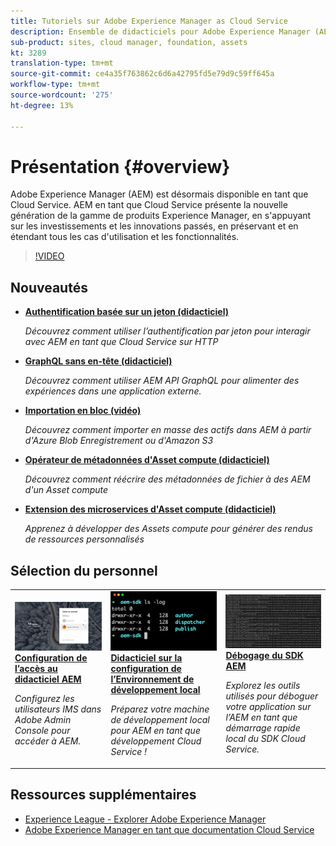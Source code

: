 ```yaml
---
title: Tutoriels sur Adobe Experience Manager as Cloud Service
description: Ensemble de didacticiels pour Adobe Experience Manager (AEM) en tant que Cloud Service
sub-product: sites, cloud manager, foundation, assets
kt: 3289
translation-type: tm+mt
source-git-commit: ce4a35f763862c6d6a42795fd5e79d9c59ff645a
workflow-type: tm+mt
source-wordcount: '275'
ht-degree: 13%

---
```



# Présentation {#overview}

Adobe Experience Manager (AEM) est désormais disponible en tant que Cloud Service. AEM en tant que Cloud Service présente la nouvelle génération de la gamme de produits Experience Manager, en s&#39;appuyant sur les investissements et les innovations passés, en préservant et en étendant tous les cas d&#39;utilisation et les fonctionnalités.

>[!VIDEO](https://video.tv.adobe.com/v/31085/?quality=12&learn=on)

## Nouveautés

* **[Authentification basée sur un jeton (didacticiel)](https://experienceleague.adobe.com/docs/experience-manager-learn/getting-started-with-aem-headless/authentication/overview.html)**

   *Découvrez comment utiliser l’authentification par jeton pour interagir avec AEM en tant que Cloud Service sur HTTP*

* **[GraphQL sans en-tête (didacticiel)](https://experienceleague.adobe.com/docs/experience-manager-learn/getting-started-with-aem-headless/graphql/overview.html)**

   *Découvrez comment utiliser AEM API GraphQL pour alimenter des expériences dans une application externe.*

* **[Importation en bloc (vidéo)](./migration/bulk-import.md)**

   *Découvrez comment importer en masse des actifs dans AEM à partir d&#39;Azure Blob Enregistrement ou d&#39;Amazon S3*

* **[Opérateur de métadonnées d&#39;Asset compute (didacticiel)](./asset-compute/advanced/metadata.md)**

   *Découvrez comment réécrire des métadonnées de fichier à des AEM d&#39;un Asset compute*

* **[Extension des microservices d&#39;Asset compute (didacticiel)](./asset-compute/overview.md)**

   *Apprenez à développer des Assets compute pour générer des rendus de ressources personnalisés*

## Sélection du personnel

<table>
   <td>
      <a href="./accessing/overview.md">
      <img alt="Configuration de l’accès à AEM en tant que Cloud Service" src="./assets/overview/staff-pick__accessing.png"/>
      </a>
      <div>
         <a href="./accessing/overview.md">
         <strong>Configuration de l’accès au didacticiel AEM</strong>
         </a>
      </div>
      <p>
         <em>Configurez les utilisateurs IMS dans Adobe Admin Console pour accéder à AEM.</em>
      <p>
   </td>   
   <td>
      <a href="./local-development-environment/overview.md">
      <img alt="Didacticiel sur la configuration de l’Environnement de développement local" src="./assets/overview/staff-pick__local-development-environment-set-up.png"/>
      </a>
      <div>
         <a href="./local-development-environment/overview.md">
         <strong>Didacticiel sur la configuration de l’Environnement de développement local</strong>
         </a>
      </div>
      <p>
         <em>Préparez votre machine de développement local pour AEM en tant que développement Cloud Service !</em>
      <p>
   </td>   
   <td>
      <a href="./debugging/aem-sdk-local-quickstart/overview.md">
      <img alt="Débogage du démarrage rapide local du SDK AEM" src="./assets/overview/staff-pick__debugging.png"/>
      </a>
      <div>
         <a href="./debugging/aem-sdk-local-quickstart/overview.md">
         <strong>Débogage du SDK AEM</strong>
         </a>
      </div>
      <p>
         <em>Explorez les outils utilisés pour déboguer votre application sur l’AEM en tant que démarrage rapide local du SDK Cloud Service.</em>
      <p>
   </td>
</table>

## Ressources supplémentaires

* [Experience League - Explorer Adobe Experience Manager](https://experienceleague.adobe.com/#recommended/solutions/experience-manager)
* [Adobe Experience Manager en tant que documentation Cloud Service](https://docs.adobe.com/content/help/fr-FR/experience-manager-cloud-service/landing/home.html)
